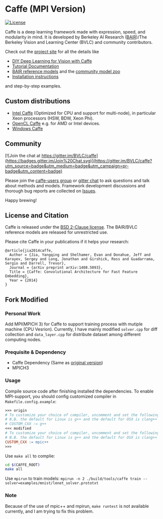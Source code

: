 # Caffe (MPI Version)

[![License](https://img.shields.io/badge/license-BSD-blue.svg)](LICENSE)

Caffe is a deep learning framework made with expression, speed, and modularity in mind.
It is developed by Berkeley AI Research ([BAIR](http://bair.berkeley.edu))/The Berkeley Vision and Learning Center (BVLC) and community contributors.

Check out the [project site](http://caffe.berkeleyvision.org) for all the details like

- [DIY Deep Learning for Vision with Caffe](https://docs.google.com/presentation/d/1UeKXVgRvvxg9OUdh_UiC5G71UMscNPlvArsWER41PsU/edit#slide=id.p)
- [Tutorial Documentation](http://caffe.berkeleyvision.org/tutorial/)
- [BAIR reference models](http://caffe.berkeleyvision.org/model_zoo.html) and the [community model zoo](https://github.com/BVLC/caffe/wiki/Model-Zoo)
- [Installation instructions](http://caffe.berkeleyvision.org/installation.html)

and step-by-step examples.

## Custom distributions

- [Intel Caffe](https://github.com/BVLC/caffe/tree/intel) (Optimized for CPU and support for multi-node), in particular Xeon processors (HSW, BDW, Xeon Phi).
- [OpenCL Caffe](https://github.com/BVLC/caffe/tree/opencl) e.g. for AMD or Intel devices.
- [Windows Caffe](https://github.com/BVLC/caffe/tree/windows)

## Community

[![Join the chat at https://gitter.im/BVLC/caffe](https://badges.gitter.im/Join%20Chat.svg)](https://gitter.im/BVLC/caffe?utm_source=badge&utm_medium=badge&utm_campaign=pr-badge&utm_content=badge)

Please join the [caffe-users group](https://groups.google.com/forum/#!forum/caffe-users) or [gitter chat](https://gitter.im/BVLC/caffe) to ask questions and talk about methods and models.
Framework development discussions and thorough bug reports are collected on [Issues](https://github.com/BVLC/caffe/issues).

Happy brewing!

## License and Citation

Caffe is released under the [BSD 2-Clause license](https://github.com/BVLC/caffe/blob/master/LICENSE).
The BAIR/BVLC reference models are released for unrestricted use.

Please cite Caffe in your publications if it helps your research:

    @article{jia2014caffe,
      Author = {Jia, Yangqing and Shelhamer, Evan and Donahue, Jeff and Karayev, Sergey and Long, Jonathan and Girshick, Ross and Guadarrama, Sergio and Darrell, Trevor},
      Journal = {arXiv preprint arXiv:1408.5093},
      Title = {Caffe: Convolutional Architecture for Fast Feature Embedding},
      Year = {2014}
    }

## Fork Modified

### Personal Work

Add MPI(MPICH 3) for Caffe to support training process with mutiple machine (CPU Vesrion).
Currently, I have mainly modified `solver.cpp` for diff collection and `data_layer.cpp` for distribute dataset among different computing nodes.

### Prequisite & Dependency

- Caffe Dependency (Same as [original version](http://caffe.berkeleyvision.org/installation.html))
- MPICH3

### Usage

Compile source code after finishing installed the dependencies.
To enable MPI-support, you should config customized compiler in `Makefile.config.example`:

```makefile
>>> origin
# To customize your choice of compiler, uncomment and set the following.
# N.B. the default for Linux is g++ and the default for OSX is clang++
# CUSTOM_CXX := g++
<<< modified
# To customize your choice of compiler, uncomment and set the following.
# N.B. the default for Linux is g++ and the default for OSX is clang++
CUSTOM_CXX := mpic++
>>>
```

Use `make all` to complie:

```bash
cd $(CAFFE_ROOT)
make all
```

Use `mpirun` to train models: `mpirun -n 2 ./build/tools/caffe train --solver=examples/mnist/lenet_solver.prototxt`

### Note

Because of the use of mpic++ and mpirun, `make runtest` is not available currently, and I am trying to fix this problem.
